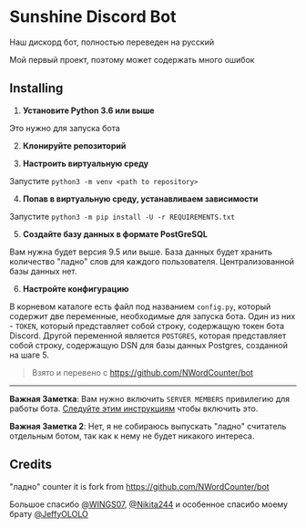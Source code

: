 # Sunshine Discord Bot

Наш дискорд бот, полностью переведен на русский

Мой первый проект, поэтому может содержать много ошибок

## Installing

1. **Установите Python 3.6 или выше**

Это нужно для запуска бота

2. **Клонируйте репозиторий**

3. **Настроить виртуальную среду**

Запустите `python3 -m venv <path to repository>`

4. **Попав в виртуальную среду, устанавливаем зависимости**

Запустите `python3 -m pip install -U -r REQUIREMENTS.txt`

5. **Создайте базу данных в формате PostGreSQL**

Вам нужна будет версия 9.5 или выше. База данных будет хранить количество "ладно" слов для каждого пользователя. Централизованной базы данных нет.

6. **Настройте конфигурацию**

В корневом каталоге есть файл под названием `config.py`, который содержит две переменные, необходимые для запуска бота. Один из них - `TOKEN`, который представляет собой строку, содержащую токен бота Discord. Другой переменной является `POSTGRES`, которая представляет собой строку, содержащую DSN для базы данных Postgres, созданной на шаге 5.

> Взято и перевено с https://github.com/NWordCounter/bot

---

**Важная Заметка**: Вам нужно включить `SERVER MEMBERS` привилегию для работы бота. [Следуйте этим инструкциям](https://discordpy.readthedocs.io/en/latest/intents.html#privileged-intents) чтобы включить это.

**Важная Заметка 2**: Нет, я не собираюсь выпускать "ладно" считатель отдельным ботом, так как к нему не будет никакого интереса.

## Credits

"ладно" counter it is fork from https://github.com/NWordCounter/bot

Большое спасибо [@WINGS07](https://github.com/WINGS07), [@Nikita244](https://github.com/Nikita244) и особенное спасибо моему брату [@JeffyOLOLO](https://github.com/JeffyOLOLO)
